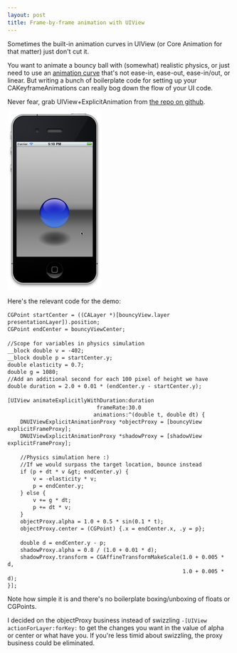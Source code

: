 ```yaml
---
layout: post
title: Frame-by-frame animation with UIView
---
```


Sometimes the built-in animation curves in UIView (or Core Animation for that matter) just don't cut it.

You want to animate a bouncy ball with (somewhat) realistic physics, or just need to use an <a href="http://iphonedevelopment.blogspot.com/2010/12/more-animation-curves-than-you-can.html">animation curve</a> that's not ease-in, ease-out, ease-in/out, or linear. But writing a bunch of boilerplate code for setting up your CAKeyframeAnimations can really bog down the flow of your UI code.

Never fear, grab UIView+ExplicitAnimation from <a href="https://github.com/darknoon/UIView-Explicit-Animation">the repo on github</a>.

<a href="/images/old/2011/02/simulator.png"><img src="/images/old/2011/02/simulator-212x400.png" alt="" title="simulator" width="212" height="400" class="aligncenter size-medium wp-image-128" /></a>

Here's the relevant code for the demo:

```objc
CGPoint startCenter = ((CALayer *)[bouncyView.layer presentationLayer]).position;
CGPoint endCenter = bouncyViewCenter;

//Scope for variables in physics simulation
__block double v = -402;
__block double p = startCenter.y;
double elasticity = 0.7;
double g = 1080;
//Add an additional second for each 100 pixel of height we have
double duration = 2.0 + 0.01 * (endCenter.y - startCenter.y);

[UIView animateExplicitlyWithDuration:duration
                            frameRate:30.0
                           animations:^(double t, double dt) {
	DNUIViewExplicitAnimationProxy *objectProxy = [bouncyView explicitFrameProxy];
	DNUIViewExplicitAnimationProxy *shadowProxy = [shadowView explicitFrameProxy];

	//Physics simulation here :)
	//If we would surpass the target location, bounce instead
	if (p + dt * v &gt; endCenter.y) {
		v = -elasticity * v;
		p = endCenter.y;
	} else {
		v += g * dt;
		p += dt * v;
	}
	objectProxy.alpha = 1.0 + 0.5 * sin(0.1 * t);
	objectProxy.center = (CGPoint) {.x = endCenter.x, .y = p};

	double d = endCenter.y - p;
	shadowProxy.alpha = 0.8 / (1.0 + 0.01 * d);
	shadowProxy.transform = CGAffineTransformMakeScale(1.0 + 0.005 * d,
	                                                   1.0 + 0.005 * d);
}];
```

Note how simple it is and there's no boilerplate boxing/unboxing of floats or CGPoints.

I decided on the objectProxy business instead of swizzling <code>-[UIView actionForLayer:forKey:</code> to get the changes you want in the value of alpha or center or what have you. If you're less timid about swizzling, the proxy business could be eliminated.

```

```

